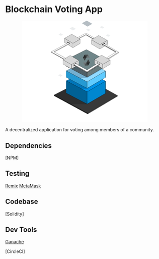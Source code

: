 
# Blockchain Voting App

<p align="center"><img width="400" src="./Dapp.png" alt="Dapp logo"></p>


A decentralized application for voting among members of a community.

## Dependencies

[NPM]


## Testing

[Remix](https://remix.ethereum.org/)
[MetaMask](https://docs.metamask.io/)

## Codebase
[Solidity]


## Dev Tools

[Ganache](https://www.trufflesuite.com/ganache)



[CircleCI]

